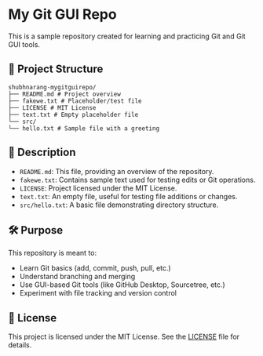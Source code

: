 # My Git GUI Repo

This is a sample repository created for learning and practicing Git and Git GUI tools.

## 📁 Project Structure
```
shubhnarang-mygitguirepo/
├── README.md # Project overview
├── fakewe.txt # Placeholder/test file
├── LICENSE # MIT License
├── text.txt # Empty placeholder file
└── src/
└── hello.txt # Sample file with a greeting
```

## 📄 Description

- `README.md`: This file, providing an overview of the repository.
- `fakewe.txt`: Contains sample text used for testing edits or Git operations.
- `LICENSE`: Project licensed under the MIT License.
- `text.txt`: An empty file, useful for testing file additions or changes.
- `src/hello.txt`: A basic file demonstrating directory structure.

## 🛠 Purpose

This repository is meant to:
- Learn Git basics (add, commit, push, pull, etc.)
- Understand branching and merging
- Use GUI-based Git tools (like GitHub Desktop, Sourcetree, etc.)
- Experiment with file tracking and version control

## 📜 License

This project is licensed under the MIT License. See the [LICENSE](./LICENSE) file for details.
